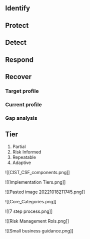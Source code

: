 ## Identify

## Protect

## Detect

## Respond

## Recover


### Target profile
### Current profile
### Gap analysis

## Tier
1. Partial
2. Risk Informed
3. Repeatable
4. Adaptive



![[CIST_CSF_components.png]]

![[Implementation Tiers.png]]

![[Pasted image 20221018211745.png]]

![[Core_Categories.png]]

![[7 step process.png]]

![[Risk Management Rols.png]]

![[Small business guidance.png]]
